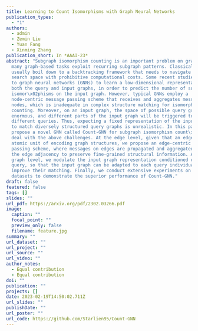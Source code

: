 ```yaml
---
title: Learning to Count Isomorphisms with Graph Neural Networks
publication_types:
  - "1"
authors:
  - admin
  - Zemin Liu
  - Yuan Fang
  - Xinming Zhang
publication_short: In *AAAI-23*
abstract: "Subgraph isomorphism counting is an important problem on graphs, as
  many graph-based tasks exploit recurring subgraph patterns. Classical methods
  usually boil down to a backtracking framework that needs to navigate a huge
  search space with prohibitive computational costs. Some recent studies resort
  to graph neural networks (GNNs) to learn a low-dimensional representation for
  both the query and input graphs, in order to predict the number of subgraph
  isomor\x02phisms on the input graph. However, typical GNNs employ a
  node-centric message passing scheme that receives and aggregates messages on
  nodes, which is inadequate in complex structure matching for isomorphism
  counting. Moreover, on an input graph, the space of possible query graphs is
  enormous, and different parts of the input graph will be triggered to match
  different queries. Thus, expecting a fixed representation of the input graph
  to match diversely structured query graphs is unrealistic. In this paper, we
  propose a novel GNN called Count-GNN for subgraph isomorphism count\x02ing, to
  deal with the above challenges. At the edge level, given that an edge is an
  atomic unit of encoding graph structures, we propose an edge-centric message
  passing scheme, where messages on edges are propagated and aggregated based on
  the edge adjacency to preserve fine-grained structural information. At the
  graph level, we modulate the input graph representation conditioned on the
  query, so that the input graph can be adapted to each query individually to
  improve their matching. Finally, we conduct extensive experiments on a number of benchmark
  datasets to demonstrate the superior performance of Count-GNN."
draft: false
featured: false
tags: []
slides: ""
url_pdf: https://arxiv.org/pdf/2302.03266.pdf
image:
  caption: ""
  focal_point: ""
  preview_only: false
  filename: feature.jpg
summary: ""
url_dataset: ""
url_project: ""
url_source: ""
url_video: ""
author_notes:
  - Equal contribution
  - Equal contribution
doi: ""
publication: ""
projects: []
date: 2023-02-19T14:50:02.711Z
url_slides: ""
publishDate: ""
url_poster: ""
url_code: https://github.com/Starlien95/Count-GNN
---
```


